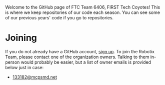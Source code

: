 Welcome to the GitHub page of FTC Team 6406, FIRST Tech Coyotes!
This is where we keep repositories of our code each season. You can see some of our previous years' code if you go to repositories.

# Joining
If you do not already have a GitHub account, [sign up](https://github.com/signup?ref_cta=Sign+up&ref_loc=header+logged+out&ref_page=%2F&source=header-home). To join the Robotix Team, please contact one of the organization owners. Talking to them in-person would probably be easier, but a list of owner emails is provided below just in case:
- 133182@mcpsmd.net
